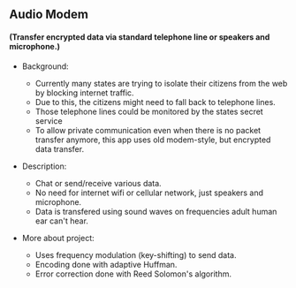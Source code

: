 ## Audio Modem
#### (Transfer encrypted data via standard telephone line or speakers and microphone.)
* Background:
    * Currently many states are trying to isolate their citizens from the web by blocking internet traffic.
    * Due to this, the citizens might need to fall back to telephone lines.
    * Those telephone lines could be monitored by the states secret service
    * To allow private communication even when there is no packet transfer anymore, this app uses old modem-style, but encrypted data transfer.
* Description:
    *   Chat or send/receive various data.
    *   No need for internet wifi or cellular network, just speakers and microphone.
    *   Data is transfered using sound waves on frequencies adult human ear can't hear.

* More about project:
	*	Uses frequency modulation (key-shifting) to send data.
	*	Encoding done with adaptive Huffman.
	*	Error correction done with Reed Solomon's algorithm.
